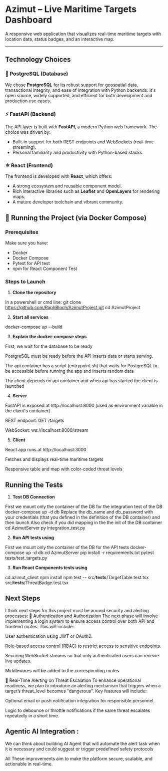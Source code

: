 # Azimut – Live Maritime Targets Dashboard

A responsive web application that visualizes real-time maritime targets with location data, status badges, and an interactive map.

---

##  Technology Choices

### 🐘 PostgreSQL (Database)
We chose **PostgreSQL** for its robust support for geospatial data, transactional integrity, and ease of integration with Python backends. It's open source, widely supported, and efficient for both development and production use cases.

### ⚡ FastAPI (Backend)
The API layer is built with **FastAPI**, a modern Python web framework. The choice was driven by:
- Built-in support for both REST endpoints and WebSockets (real-time streaming).
- Personal familiarity and productivity with Python-based stacks.

### ⚛️ React (Frontend)
The frontend is developed with **React**, which offers:
- A strong ecosystem and reusable component model.
- Rich interactive libraries such as **Leaflet** and **OpenLayers** for rendering maps.
- A mature developer toolchain and vibrant community.


## 🚀 Running the Project (via Docker Compose)

### Prerequisites
Make sure you have:
- Docker
- Docker Compose
- Pytest for API test
- npm for React Component Test 

### Steps to Launch

1. **Clone the repository**

In a powershell or cmd line:
git clone https://github.com/RaphBloch/AzimutProject.git
cd AzimutProject


2. **Start all services**


docker-compose up --build


3. **Explain the docker-compose steps** 

First, we wait for the database to be ready

PostgreSQL must be ready before the API inserts data or starts serving.

The api container has a script (entrypoint.sh) that waits for PostgreSQL to be accessible before running the app and inserts random data 

The client depends on api container and when api has started the client is launched 

4. **Server**

FastAPI is exposed at http://localhost:8000 (used as environment variable in the client's container)

REST endpoint: GET /targets

WebSocket: ws://localhost:8000/stream

5. **Client**

React app runs at http://localhost:3000

Fetches and displays real-time maritime targets

Responsive table and map with color-coded threat levels


##  Running the Tests 


1. **Test DB Connection**

First we mount only the container of the  DB for the integration test of the DB
docker-compose up -d db 
Replace the db_name and db_password with your credentials (that you defined in the definition of the DB container) and then launch  Also check if you did mapping in the the init of the DB container 
cd AzimutServer
py integration_test.py

2. **Run API tests using**

First we mount only the container of the DB for the API tests
docker-compose up -d db 
cd AzimutServer
pip install -r requirements.txt
pytest tests/test_targets.py


3. **Run React Components tests using**

cd azimut_client
npm install
npm test -- src/__tests__/TargetTable.test.tsx src/__tests__/ThreatBadge.test.tsx




##  Next Steps

I think next steps for this project must be around security and alerting processes: 
🔐 Authentication and Authorization
The next phase will involve implementing a login system to ensure access control over both API and frontend routes. This will include:

User authentication using JWT or OAuth2.

Role-based access control (RBAC) to restrict access to sensitive endpoints.

Securing WebSocket streams so that only authenticated users can receive live updates.

Middlewares will be added to the corresponding routes 

🚨 Real-Time Alerting on Threat Escalation
To enhance operational readiness, we plan to introduce an alerting mechanism that triggers when a target’s threat_level becomes "dangerous". Key features will include:

Optional email or push notification integration for responsible personnel.

Logic to debounce or throttle notifications if the same threat escalates repeatedly in a short time.


## Agentic AI Integration : 
We can think about building AI Agent that will automate the alert task when it is necessary  and could suggest or trigger predefined safety protocols

All These improvements aim to make the platform secure, scalable, and actionable in real-time.


